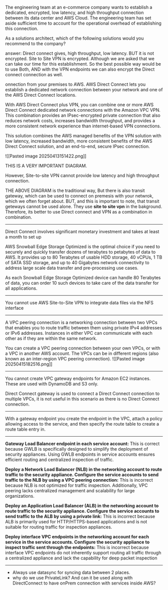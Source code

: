 The engineering team at an e-commerce company wants to establish a dedicated, encrypted, low latency, and high throughput connection between its data center and AWS Cloud. The engineering team has set aside sufficient time to account for the operational overhead of establishing this connection.

As a solutions architect, which of the following solutions would you recommend to the company?

answer:
Direct connect gives, high throughput, low latency. BUT it is not encrypted.
Site to Site VPN is encrypted.
Although we are asked that we can take our time for this establishment.
So the best possible way would be to use Both, AND with the VPN endpoints we can also encrypt the Direct connect connection as well.


onnection from your premises to AWS. AWS Direct Connect lets you establish a dedicated network connection between your network and one of the AWS Direct Connect locations.

With AWS Direct Connect plus VPN, you can combine one or more AWS Direct Connect dedicated network connections with the Amazon VPC VPN. This combination provides an IPsec-encrypted private connection that also reduces network costs, increases bandwidth throughput, and provides a more consistent network experience than internet-based VPN connections.

This solution combines the AWS managed benefits of the VPN solution with low latency, increased bandwidth, more consistent benefits of the AWS Direct Connect solution, and an end-to-end, secure IPsec connection.

![[Pasted image 20250413151422.png]]


THIS IS A VERY IMPORTANT DIAGRAM.


However, Site-to-site VPN cannot provide low latency and high throughput connection.


THE ABOVE DIAGRAM is the traditional way, But there is also transit gateway, which can be used to connect on premesis with your netwrok, which we often forget about.
BUT, and this is important to note, that transit geteways cannot be used alone.
They use **site to site vpn** in the bakground.
Therefore, its better to use Direct connect and VPN as a combination in combination.



---

Direct Connect involves significant monetary investment and takes at least a month to set up

AWS Snowball Edge Storage Optimized is the optimal choice if you need to securely and quickly transfer dozens of terabytes to petabytes of data to AWS. It provides up to 80 Terabytes of usable HDD storage, 40 vCPUs, 1 TB of SATA SSD storage, and up to 40 Gigabytes network connectivity to address large scale data transfer and pre-processing use cases.

As each Snowball Edge Storage Optimized device can handle 80 Terabytes of data, you can order 10 such devices to take care of the data transfer for all applications.


---


You cannot use AWS Site-to-Site VPN to integrate data files via the NFS interface

---


A VPC peering connection is a networking connection between two VPCs that enables you to route traffic between them using private IPv4 addresses or IPv6 addresses. Instances in either VPC can communicate with each other as if they are within the same network.

You can create a VPC peering connection between your own VPCs, or with a VPC in another AWS account. The VPCs can be in different regions (also known as an inter-region VPC peering connection).
![[Pasted image 20250415182516.png]]

---

You cannot create VPC gateway endpoints for Amazon EC2 instances. These are used with DynamoDB and S3 only.

Direct Connect gateway is used to connect a Direct Connect connection to multiple VPCs, it is not useful in this scenario as there is no Direct Connect connection.

---


With a gateway endpoint you create the endpoint in the VPC, attach a policy allowing access to the service, and then specify the route table to create a route table entry in.

---

**Gateway Load Balancer endpoint in each service account:** This is correct because GWLB is specifically designed to simplify the deployment of security appliances. Using GWLB endpoints in service accounts ensures efficient routing and centralized inspection of traffic.

**Deploy a Network Load Balancer (NLB) in the networking account to route traffic to the security appliance. Configure the service accounts to send traffic to the NLB by using a VPC peering connection:** This is incorrect because NLB is not optimized for traffic inspection. Additionally, VPC peering lacks centralized management and scalability for large organizations.

**Deploy an Application Load Balancer (ALB) in the networking account to route traffic to the security appliance. Configure the service accounts to send traffic to the ALB by using a private link:** This is incorrect because ALB is primarily used for HTTP/HTTPS-based applications and is not suitable for routing traffic for inspection appliances.

**Deploy interface VPC endpoints in the networking account for each service in the service accounts. Configure the security appliance to inspect traffic sent through the endpoints:** This is incorrect because interface VPC endpoints do not inherently support routing all traffic through a centralized appliance and lack the capability for deep packet inspection

---


- Always use datasync for syncing data between 2 places.
- why do we use PrivateLink? And can it be used along with DirectConnect to have onPrem connection with services inside AWS?